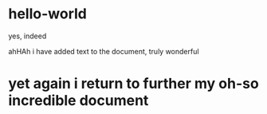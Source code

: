 # hello-world
yes, indeed

ahHAh i have added text to the document, truly wonderful
# yet again i return to further my oh-so incredible document
